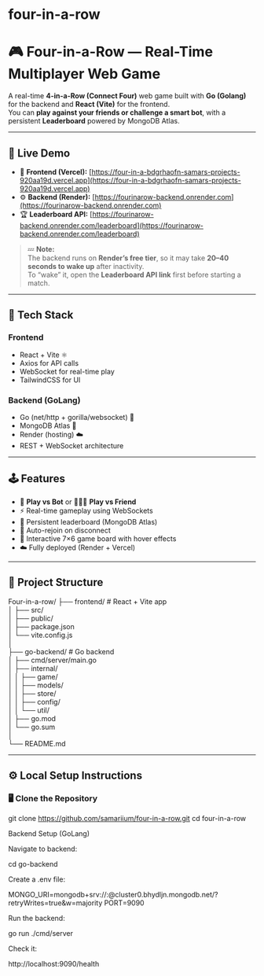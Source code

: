 # four-in-a-row
# 🎮 Four-in-a-Row — Real-Time Multiplayer Web Game

A real-time **4-in-a-Row (Connect Four)** web game built with **Go (Golang)** for the backend and **React (Vite)** for the frontend.  
You can **play against your friends or challenge a smart bot**, with a persistent **Leaderboard** powered by MongoDB Atlas.

---

## 🚀 Live Demo

- 🎨 **Frontend (Vercel):** [https://four-in-a-bdgrhaofn-samars-projects-920aa19d.vercel.app](https://four-in-a-bdgrhaofn-samars-projects-920aa19d.vercel.app)
- ⚙️ **Backend (Render):** [https://fourinarow-backend.onrender.com](https://fourinarow-backend.onrender.com)
- 🏆 **Leaderboard API:** [https://fourinarow-backend.onrender.com/leaderboard](https://fourinarow-backend.onrender.com/leaderboard)

> 💤 **Note:**  
> The backend runs on **Render’s free tier**, so it may take **20–40 seconds to wake up** after inactivity.  
> To “wake” it, open the **Leaderboard API link** first before starting a match.

---

## 🧱 Tech Stack

### **Frontend**
- React + Vite ⚛️  
- Axios for API calls  
- WebSocket for real-time play  
- TailwindCSS for UI  

### **Backend (GoLang)**
- Go (net/http + gorilla/websocket) 🦫  
- MongoDB Atlas 🍃  
- Render (hosting) ☁️  
- REST + WebSocket architecture  

---

## 🕹️ Features

- 🧠 **Play vs Bot** or 🧑‍🤝‍🧑 **Play vs Friend**  
- ⚡ Real-time gameplay using WebSockets  
- 💾 Persistent leaderboard (MongoDB Atlas)  
- 🔁 Auto-rejoin on disconnect  
- 🌈 Interactive 7×6 game board with hover effects  
- ☁️ Fully deployed (Render + Vercel)  

---

## 📂 Project Structure
Four-in-a-row/
├── frontend/ # React + Vite app<br>
│ ├── src/<br>
│ ├── public/<br>
│ ├── package.json<br>
│ └── vite.config.js<br>
│<br>
├── go-backend/ # Go backend<br>
│ ├── cmd/server/main.go<br>
│ ├── internal/<br>
│ │ ├── game/<br>
│ │ ├── models/<br>
│ │ ├── store/<br>
│ │ ├── config/<br>
│ │ └── util/<br>
│ ├── go.mod<br>
│ └── go.sum<br>
│<br>
└── README.md<br>

---

## ⚙️ Local Setup Instructions

### 🖥️ Clone the Repository

git clone https://github.com/samariium/four-in-a-row.git
cd four-in-a-row

Backend Setup (GoLang)

Navigate to backend:

cd go-backend


Create a .env file:

MONGO_URI=mongodb+srv://<username>:<password>@cluster0.bhydljn.mongodb.net/?retryWrites=true&w=majority
PORT=9090


Run the backend:

go run ./cmd/server


Check it:

http://localhost:9090/health

